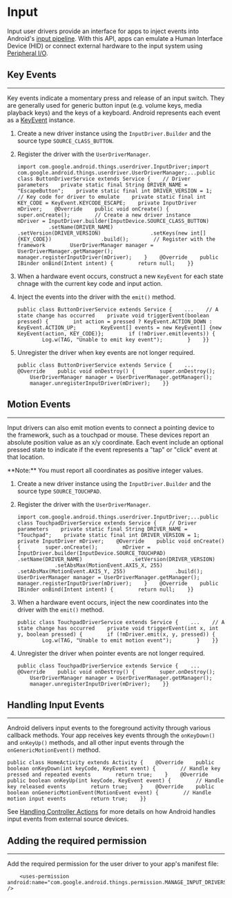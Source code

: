# Input


Input user drivers provide an interface for apps to inject events into Android's [input pipeline](http://source.android.google.cn/devices/input/overview.html). With this API, apps can emulate a Human Interface Device (HID) or connect external hardware to the input system using [Peripheral I/O](https://developer.android.google.cn/things/sdk/pio/index.html).

## Key Events

* * *

Key events indicate a momentary press and release of an input switch. They are generally used for generic button input (e.g. volume keys, media playback keys) and the keys of a keyboard. Android represents each event as a [KeyEvent](https://developer.android.google.cn/reference/android/view/KeyEvent.html) instance.

1.  Create a new driver instance using the `InputDriver.Builder` and the source type `SOURCE_CLASS_BUTTON`.
2.  Register the driver with the `UserDriverManager`.

        import com.google.android.things.userdriver.InputDriver;import com.google.android.things.userdriver.UserDriverManager;...public class ButtonDriverService extends Service {    // Driver parameters    private static final String DRIVER_NAME = "EscapeButton";    private static final int DRIVER_VERSION = 1;    // Key code for driver to emulate    private static final int KEY_CODE = KeyEvent.KEYCODE_ESCAPE;    private InputDriver mDriver;    @Override    public void onCreate() {        super.onCreate();        // Create a new driver instance        mDriver = InputDriver.builder(InputDevice.SOURCE_CLASS_BUTTON)                .setName(DRIVER_NAME)                .setVersion(DRIVER_VERSION)                .setKeys(new int[] {KEY_CODE})                .build();        // Register with the framework        UserDriverManager manager = UserDriverManager.getManager();        manager.registerInputDriver(mDriver);    }    @Override    public IBinder onBind(Intent intent) {        return null;    }}

3.  When a hardware event occurs, construct a new `KeyEvent` for each state chnage with the current key code and input action.

4.  Inject the events into the driver with the `emit()` method.

        public class ButtonDriverService extends Service {    ...    // A state change has occurred    private void triggerEvent(boolean pressed) {        int action = pressed ? KeyEvent.ACTION_DOWN : KeyEvent.ACTION_UP;        KeyEvent[] events = new KeyEvent[] {new KeyEvent(action, KEY_CODE)};        if (!mDriver.emit(events)) {            Log.w(TAG, "Unable to emit key event");        }    }}

5.  Unregister the driver when key events are not longer required.

        public class ButtonDriverService extends Service {    ...    @Override    public void onDestroy() {        super.onDestroy();        UserDriverManager manager = UserDriverManager.getManager();        manager.unregisterInputDriver(mDriver);    }}

## Motion Events

* * *

Input drivers can also emit motion events to connect a pointing device to the framework, such as a touchpad or mouse. These devices report an absolute position value as an x/y coordinate. Each event include an optional pressed state to indicate if the event represents a "tap" or "click" event at that location.

<aside class="note">**Note:** <span>You must report all coordinates as positive integer values.</span></aside>

1.  Create a new driver instance using the `InputDriver.Builder` and the source type `SOURCE_TOUCHPAD`.
2.  Register the driver with the `UserDriverManager`.

        import com.google.android.things.userdriver.InputDriver;...public class TouchpadDriverService extends Service {    // Driver parameters    private static final String DRIVER_NAME = "Touchpad";    private static final int DRIVER_VERSION = 1;    private InputDriver mDriver;    @Override    public void onCreate() {        super.onCreate();        mDriver = InputDriver.builder(InputDevice.SOURCE_TOUCHPAD)                .setName(DRIVER_NAME)                .setVersion(DRIVER_VERSION)                .setAbsMax(MotionEvent.AXIS_X, 255)                .setAbsMax(MotionEvent.AXIS_Y, 255)                .build();        UserDriverManager manager = UserDriverManager.getManager();        manager.registerInputDriver(mDriver);    }    @Override    public IBinder onBind(Intent intent) {        return null;    }}

3.  When a hardware event occurs, inject the new coordinates into the driver with the `emit()` method.

        public class TouchpadDriverService extends Service {    ...    // A state change has occurred    private void triggerEvent(int x, int y, boolean pressed) {        if (!mDriver.emit(x, y, pressed)) {            Log.w(TAG, "Unable to emit motion event");        }    }}

4.  Unregister the driver when pointer events are not longer required.

        public class TouchpadDriverService extends Service {    ...    @Override    public void onDestroy() {        super.onDestroy();        UserDriverManager manager = UserDriverManager.getManager();        manager.unregisterInputDriver(mDriver);    }}

## Handling Input Events

* * *

Android delivers input events to the foreground activity through various callback methods. Your app receives key events through the `onKeyDown()` and `onKeyUp()` methods, and all other input events through the `onGenericMotionEvent()` method.

    public class HomeActivity extends Activity {    @Override    public boolean onKeyDown(int keyCode, KeyEvent event) {        // Handle key pressed and repeated events        return true;    }    @Override    public boolean onKeyUp(int keyCode, KeyEvent event) {        // Handle key released events        return true;    }    @Override    public boolean onGenericMotionEvent(MotionEvent event) {        // Handle motion input events        return true;    }}

See [Handling Controller Actions](https://developer.android.google.cn/training/game-controllers/controller-input.html) for more details on how Android handles input events from external source devices.

## Adding the required permission

* * *

Add the required permission for the user driver to your app's manifest file:

        <uses-permission android:name="com.google.android.things.permission.MANAGE_INPUT_DRIVERS" />

